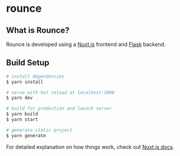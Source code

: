 # rounce

## What is Rounce?

Rounce is developed using a [Nuxt.js](https://nuxtjs.org) frontend and [Flask](https://flask.palletsprojects.com/en/1.1.x/) backend. 

## Build Setup

```bash
# install dependencies
$ yarn install

# serve with hot reload at localhost:3000
$ yarn dev

# build for production and launch server
$ yarn build
$ yarn start

# generate static project
$ yarn generate
```

For detailed explanation on how things work, check out [Nuxt.js docs](https://nuxtjs.org).
